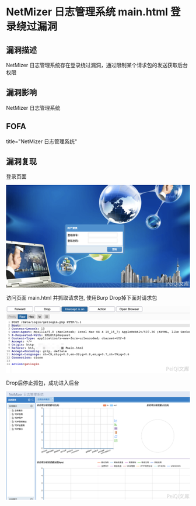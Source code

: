 # NetMizer 日志管理系统 main.html 登录绕过漏洞

## 漏洞描述

NetMizer 日志管理系统存在登录绕过漏洞，通过限制某个请求包的发送获取后台权限

## 漏洞影响

<a-checkbox checked>NetMizer 日志管理系统</a-checkbox></br>

## FOFA

<a-checkbox checked>title="NetMizer 日志管理系统"</a-checkbox></br>

## 漏洞复现

登录页面

![img](../../../.vuepress/public/img/1628834857867-6694d560-2345-49e8-9460-2296c316a7a3-20220314133333345.png)

访问页面 main.html 并抓取请求包, 使用Burp Drop掉下面对请求包

![img](../../../.vuepress/public/img/1628835167182-9b571711-33b5-48d0-8162-d8837141b1fb.png)

Drop后停止抓包，成功进入后台

![img](../../../.vuepress/public/img/1628835279260-2feffcab-d72c-4595-a5dd-5221bb9c064e.png)



